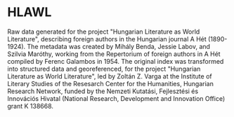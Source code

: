 # HLAWL
Raw data generated for the project "Hungarian Literature as World Literature", describing foreign authors in the Hungarian journal A Hét (1890-1924). 
The metadata was created by Mihály Benda, Jessie Labov, and Szilvia Maróthy, working from the Repertorium of foreign authors in A Hét compiled by Ferenc Galambos in 1954. The original index was transformed into structured data and georeferenced, for the project "Hungarian Literature as World Literature", led by Zoltán Z. Varga at the Institute of Literary Studies of the Resesarch Center for the Humanities, Hungarian Research Network, funded by the Nemzeti Kutatási, Fejlesztési és Innovációs Hivatal (National Research, Development and Innovation Office) grant K 138668.  
